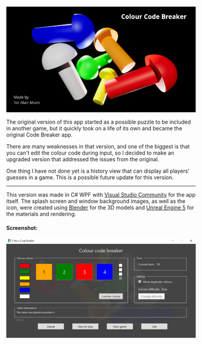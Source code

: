 ![Colour Code Breaker](ColourCodeBreaker/SplashScreen.png)

The original version of this app started as a possible puzzle to be included in another game, but it quickly took on a life of its own and became the original Code Breaker app.

There are many weaknesses in that version, and one of the biggest is that you can't edit the colour code during input, so I decided to make an upgraded version that addressed the issues from the original.

One thing I have not done yet is a history view that can display all players' guesses in a game. This is a possible future update for this version.

---

This version was made in C# WPF with [Visual Studio Community](https://visualstudio.microsoft.com/) for the app itself. The splash screen and window background images, as well as the icon, were created using [Blender](https://www.blender.org/) for the 3D models and [Unreal Engine 5](https://www.unrealengine.com/) for the materials and rendering.

#### Screenshot:
![screenshot](doc/screenshot.png)
